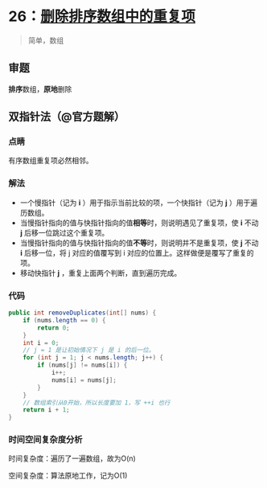 # 26：[删除排序数组中的重复项](https://leetcode-cn.com/problems/remove-duplicates-from-sorted-array/)

> 简单，数组



## 审题

**排序**数组，**原地**删除

## 双指针法（@官方题解）

### 点睛

有序数组重复项必然相邻。

### 解法

- 一个慢指针（记为 **i** ）用于指示当前比较的项，一个快指针（记为 **j** ）用于遍历数组。
- 当慢指针指向的值与快指针指向的值**相等**时，则说明遇见了重复项，使 **i** 不动 **j** 后移一位跳过这个重复项。
- 当慢指针指向的值与快指针指向的值**不等**时，则说明并不是重复项，使 **j** 不动 **i** 后移一位，将 j 对应的值覆写到 i 对应的位置上。这样做便是覆写了重复的项。
- 移动快指针 **j** ，重复上面两个判断，直到遍历完成。

### 代码

```java
public int removeDuplicates(int[] nums) {
    if (nums.length == 0) {
        return 0;
    }
    int i = 0;
    // j = 1 是让初始情况下 j 是 i 的后一位。
    for (int j = 1; j < nums.length; j++) {
        if (nums[j] != nums[i]) {
            i++;
            nums[i] = nums[j];
        }
    }
    // 数组索引从0开始，所以长度要加 1，写 ++i 也行
    return i + 1;
}
```

### 时间空间复杂度分析

时间复杂度：遍历了一遍数组，故为O(n)

空间复杂度：算法原地工作，记为O(1)

